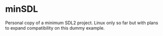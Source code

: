 # minSDL
Personal copy of a minimum SDL2 project. Linux only so far but with plans to expand compatibility on this dummy example.
